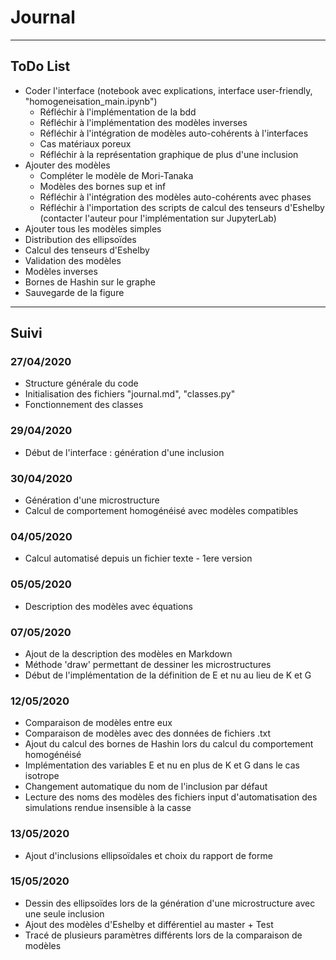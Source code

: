 # Journal
----
## ToDo List
- Coder l'interface (notebook avec explications, interface user-friendly, "homogeneisation_main.ipynb")
    - Réfléchir à l'implémentation de la bdd
    - Réfléchir à l'implémentation des modèles inverses
    - Réfléchir à l'intégration de modèles auto-cohérents à l'interfaces
    - Cas matériaux poreux
    - Réfléchir à la représentation graphique de plus d'une inclusion
- Ajouter des modèles
    - Compléter le modèle de Mori-Tanaka
    - Modèles des bornes sup et inf
    - Réfléchir à l'intégration des modèles auto-cohérents avec phases
    - Réfléchir à l'importation des scripts de calcul des tenseurs d'Eshelby (contacter l'auteur pour l'implémentation sur JupyterLab)
- Ajouter tous les modèles simples
- Distribution des ellipsoïdes
- Calcul des tenseurs d'Eshelby
- Validation des modèles
- Modèles inverses
- Bornes de Hashin sur le graphe
- Sauvegarde de la figure
---
## Suivi
### 27/04/2020
- Structure générale du code
- Initialisation des fichiers "journal.md", "classes.py"
- Fonctionnement des classes

### 29/04/2020
- Début de l'interface : génération d'une inclusion

### 30/04/2020
- Génération d'une microstructure
- Calcul de comportement homogénéisé avec modèles compatibles

### 04/05/2020
- Calcul automatisé depuis un fichier texte - 1ere version

### 05/05/2020
- Description des modèles avec équations

### 07/05/2020
- Ajout de la description des modèles en Markdown
- Méthode 'draw' permettant de dessiner les microstructures
- Début de l'implémentation de la définition de E et nu au lieu de K et G

### 12/05/2020 
- Comparaison de modèles entre eux
- Comparaison de modèles avec des données de fichiers .txt
- Ajout du calcul des bornes de Hashin lors du calcul du comportement homogénéisé
- Implémentation des variables E et nu en plus de K et G dans le cas isotrope
- Changement automatique du nom de l'inclusion par défaut
- Lecture des noms des modèles des fichiers input d'automatisation des simulations rendue insensible à la casse 

### 13/05/2020
- Ajout d'inclusions ellipsoïdales et choix du rapport de forme

### 15/05/2020
- Dessin des ellipsoïdes lors de la génération d'une microstructure avec une seule inclusion
- Ajout des modèles d'Eshelby et différentiel au master + Test 
- Tracé de plusieurs paramètres différents lors de la comparaison de modèles